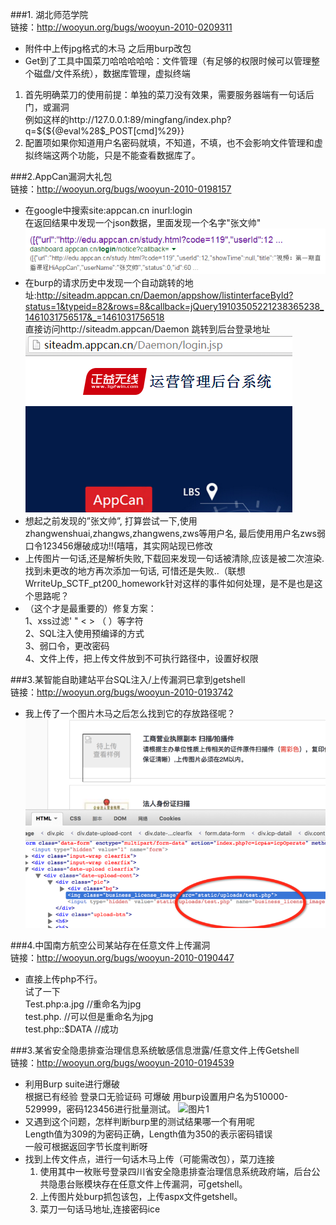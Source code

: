 ###1. 湖北师范学院  
链接：http://wooyun.org/bugs/wooyun-2010-0209311  
*  附件中上传jpg格式的木马 之后用burp改包  
*  Get到了工具中国菜刀哈哈哈哈哈：文件管理（有足够的权限时候可以管理整个磁盘/文件系统），数据库管理，虚拟终端
  1.  首先明确菜刀的使用前提：单独的菜刀没有效果，需要服务器端有一句话后门，或漏洞  
      例如这样的http://127.0.0.1:89/mingfang/index.php?q=${${@eval%28$_POST[cmd]%29}}
  2.  配置项如果你知道用户名密码就填，不知道，不填，也不会影响文件管理和虚拟终端这两个功能，只是不能查看数据库了。
  

###2.AppCan漏洞大礼包  
链接：http://wooyun.org/bugs/wooyun-2010-0198157  
*  在google中搜索site:appcan.cn inurl:login  
  在返回结果中发现一个json数据，里面发现一个名字"张文帅"  
![图片1](img/2_1.jpg)  
*  在burp的请求历史中发现一个自动跳转的地址:http://siteadm.appcan.cn/Daemon/appshow/listinterfaceById?status=1&typeid=82&rows=8&callback=jQuery19103505221238365238_1461031756517&_=1461031756518  
直接访问http://siteadm.appcan/Daemon 跳转到后台登录地址  
![图片2](img/2_2.jpg)
*  想起之前发现的”张文帅”, 打算尝试一下,使用zhangwenshuai,zhangws,zhangwens,zws等用户名, 最后使用用户名zws弱口令123456爆破成功!!(嘻嘻，其实网站现已修改
*  上传图片一句话,还是解析失败,下载回来发现一句话被清除,应该是被二次渲染.找到未更改的地方再次添加一句话, 可惜还是失败..（联想WrriteUp_SCTF_pt200_homework针对这样的事件如何处理，是不是也是这个思路呢？
*  （这个才是最重要的）修复方案：  
1、xss过滤' " < > （ ）等字符  
2、SQL注入使用预编译的方式  
3、弱口令，更改密码  
4、文件上传，把上传文件放到不可执行路径中，设置好权限  
  
###3.某智能自助建站平台SQL注入/上传漏洞已拿到getshell  
链接：http://wooyun.org/bugs/wooyun-2010-0193742  
* 我上传了一个图片木马之后怎么找到它的存放路径呢？  
![图片1](img/3_1.png)  
  
###4.中国南方航空公司某站存在任意文件上传漏洞  
链接：http://wooyun.org/bugs/wooyun-2010-0190447
* 直接上传php不行。  
 试了一下  
Test.php:a.jpg //重命名为jpg  
test.php. //可以但是重命名为jpg  
test.php::$DATA //成功  
  
###3.某省安全隐患排查治理信息系统敏感信息泄露/任意文件上传Getshell  
链接：http://wooyun.org/bugs/wooyun-2010-0194539  
* 利用Burp suite进行爆破  
  根据已有经验 登录口无验证码 可爆破 用burp设置用户名为510000-529999，密码123456进行批量测试。
  ![图片1]()  
* 又遇到这个问题，怎样判断burp里的测试结果哪一个有用呢  
  Length值为309的为密码正确，Length值为350的表示密码错误  
  一般可根据返回字节长度判断呀  
* 找到上传文件点，进行一句话木马上传（可能需改包），菜刀连接  
  1. 使用其中一枚账号登录四川省安全隐患排查治理信息系统政府端，后台公共隐患台账模块存在任意文件上传漏洞，可getshell。
  2. 上传图片处burp抓包该包，上传aspx文件getshell。  
  3. 菜刀一句话马地址,连接密码ice
  
